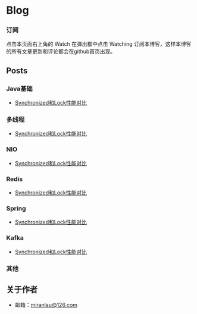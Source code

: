 Blog
========

### 订阅
点击本页面右上角的 Watch 在弹出框中点击 Watching 订阅本博客，这样本博客的所有文章更新和评论都会在github首页出现。


## Posts

### Java基础
- [Synchronized和Lock性能对比](https://github.com/miranlau/blog/issues/1)


### 多线程
- [Synchronized和Lock性能对比](https://github.com/miranlau/blog/issues/1)


### NIO
- [Synchronized和Lock性能对比](https://github.com/miranlau/blog/issues/1)


### Redis
- [Synchronized和Lock性能对比](https://github.com/miranlau/blog/issues/1)


### Spring
- [Synchronized和Lock性能对比](https://github.com/miranlau/blog/issues/1)

### Kafka
- [Synchronized和Lock性能对比](https://github.com/miranlau/blog/issues/1)

### 其他

## 关于作者
- 邮箱：miranlau@126.com
